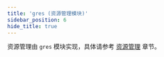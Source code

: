 ```yaml
---
title: 'gres (资源管理模块)'
sidebar_position: 6
hide_title: true
---
```


资源管理由 `gres` 模块实现，具体请参考 [资源管理](output/goframe-v1.14-md/核心组件/资源管理) 章节。